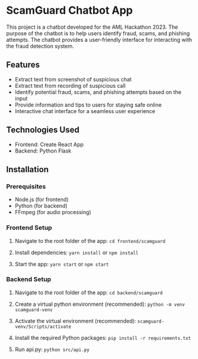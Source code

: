 # ScamGuard Chatbot App

This project is a chatbot developed for the AML Hackathon 2023.
The purpose of the chatbot is to help users identify fraud, scams, and phishing attempts.
The chatbot provides a user-friendly interface for interacting with the fraud detection system.

## Features

- Extract text from screenshot of suspicious chat
- Extract text from recording of suspicious call
- Identify potential fraud, scams, and phishing attempts based on the input
- Provide information and tips to users for staying safe online
- Interactive chat interface for a seamless user experience

## Technologies Used

- Frontend: Create React App
- Backend: Python Flask

## Installation

### Prerequisites

- Node.js (for frontend)
- Python (for backend)
- FFmpeg (for audio processing)

### Frontend Setup

1. Navigate to the root folder of the app:
`cd frontend/scamguard`

2. Install dependencies:
`yarn install` or `npm install`

3. Start the app:
`yarn start` or `npm start`

### Backend Setup

1. Navigate to the root folder of the app:
`cd backend/scamguard`

2. Create a virtual python environment (recommended):
`python -m venv scamguard-venv`

3. Activate the virtual environment (recommended):
`scamguard-venv/Scripts/activate`

4. Install the required Python packages:
`pip install -r requirements.txt`

5. Run api.py:
`python src/api.py`
